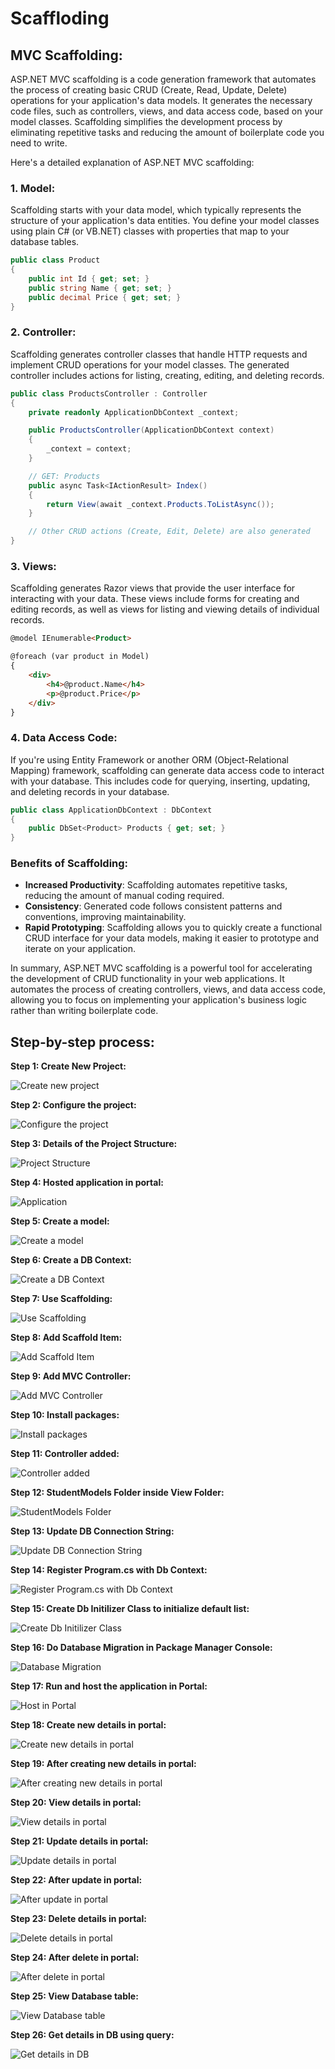 # Scaffloding

## **MVC Scaffolding:**

ASP.NET MVC scaffolding is a code generation framework that automates the process of creating basic CRUD (Create, Read, Update, Delete) operations for your application's data models. It generates the necessary code files, such as controllers, views, and data access code, based on your model classes. Scaffolding simplifies the development process by eliminating repetitive tasks and reducing the amount of boilerplate code you need to write.

Here's a detailed explanation of ASP.NET MVC scaffolding:

### 1. Model:
Scaffolding starts with your data model, which typically represents the structure of your application's data entities. You define your model classes using plain C# (or VB.NET) classes with properties that map to your database tables.

```csharp
public class Product
{
    public int Id { get; set; }
    public string Name { get; set; }
    public decimal Price { get; set; }
}
```

### 2. Controller:
Scaffolding generates controller classes that handle HTTP requests and implement CRUD operations for your model classes. The generated controller includes actions for listing, creating, editing, and deleting records.

```csharp
public class ProductsController : Controller
{
    private readonly ApplicationDbContext _context;

    public ProductsController(ApplicationDbContext context)
    {
        _context = context;
    }

    // GET: Products
    public async Task<IActionResult> Index()
    {
        return View(await _context.Products.ToListAsync());
    }

    // Other CRUD actions (Create, Edit, Delete) are also generated
}
```

### 3. Views:
Scaffolding generates Razor views that provide the user interface for interacting with your data. These views include forms for creating and editing records, as well as views for listing and viewing details of individual records.

```html
@model IEnumerable<Product>

@foreach (var product in Model)
{
    <div>
        <h4>@product.Name</h4>
        <p>@product.Price</p>
    </div>
}
```

### 4. Data Access Code:
If you're using Entity Framework or another ORM (Object-Relational Mapping) framework, scaffolding can generate data access code to interact with your database. This includes code for querying, inserting, updating, and deleting records in your database.

```csharp
public class ApplicationDbContext : DbContext
{
    public DbSet<Product> Products { get; set; }
}
```

### Benefits of Scaffolding:
- **Increased Productivity**: Scaffolding automates repetitive tasks, reducing the amount of manual coding required.
- **Consistency**: Generated code follows consistent patterns and conventions, improving maintainability.
- **Rapid Prototyping**: Scaffolding allows you to quickly create a functional CRUD interface for your data models, making it easier to prototype and iterate on your application.

In summary, ASP.NET MVC scaffolding is a powerful tool for accelerating the development of CRUD functionality in your web applications. It automates the process of creating controllers, views, and data access code, allowing you to focus on implementing your application's business logic rather than writing boilerplate code.

## **Step-by-step process:**

**Step 1: Create New Project:**

![Create new project](image-2.png)

**Step 2: Configure the project:**

![Configure the project](image-1.png)

**Step 3: Details of the Project Structure:**

![Project Structure](image-3.png)

**Step 4: Hosted application in portal:**

![Application](image-31.png)

**Step 5: Create a model:**

![Create a model](image-5.png)

**Step 6: Create a DB Context:**

![Create a DB Context](image-15.png)

**Step 7: Use Scaffolding:**

![Use Scaffolding](image-7.png)

**Step 8: Add Scaffold Item:**

![Add Scaffold Item](image-9.png)

**Step 9: Add MVC Controller:**

![Add MVC Controller](image-12.png)

**Step 10: Install packages:**

![Install packages](image-10.png)

**Step 11: Controller added:**

![Controller added](image-13.png)

**Step 12: StudentModels Folder inside View Folder:**

![StudentModels Folder](image-14.png)

**Step 13: Update DB Connection String:**

![Update DB Connection String](image-17.png)

**Step 14: Register Program.cs with Db Context:**

![Register Program.cs with Db Context](image-18.png)

**Step 15: Create Db Initilizer Class to initialize default list:**

![Create Db Initilizer Class](image-16.png)

**Step 16: Do Database Migration in Package Manager Console:**

![Database Migration](image-19.png)

**Step 17: Run and host the application in Portal:**

![Host in Portal](image-21.png)

**Step 18: Create new details in portal:**

![Create new details in portal](image-22.png)

**Step 19: After creating new details in portal:**

![After creating new details in portal](image-23.png)

**Step 20: View details in portal:**

![View details in portal](image-24.png)

**Step 21: Update details in portal:**

![Update details in portal](image-25.png)

**Step 22: After update in portal:**

![After update in portal](image-26.png)

**Step 23: Delete details in portal:**

![Delete details in portal](image-27.png)

**Step 24: After delete in portal:**

![After delete in portal](image-28.png)

**Step 25: View Database table:**

![View Database table](image-29.png)

**Step 26: Get details in DB using query:**

![Get details in DB](image-30.png)
